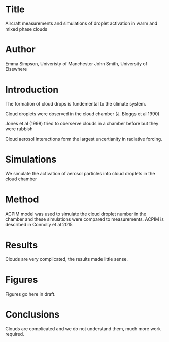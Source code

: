 # Title
Aircraft measurements and simulations of droplet activation in warm and mixed phase clouds

# Author
Emma Simpson, Univeristy of Manchester
John Smith, University of Elsewhere

# Introduction
The formation of cloud drops is fundemental to the climate system.

Cloud droplets were observed in the cloud chamber (J. Bloggs et al 1990)

Jones et al (1998) tried to oberserve clouds in a chamber before but they were rubbish

Cloud aerosol interactions form the largest uncertianity in radiative forcing. 

# Simulations
We simulate the activation of aerosol particles into cloud droplets in the cloud chamber

# Method
ACPIM model was used to simulate the cloud droplet number in the chamber and these simulations were compared to measurements. ACPIM is described in Connolly et al 2015

# Results
Clouds are very complicated, the results made little sense.

# Figures
Figures go here in draft.

# Conclusions
Clouds are complicated and we do not understand them, much more work required.
